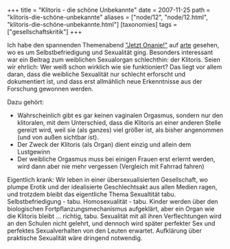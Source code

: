 +++
title = "Klitoris - die schöne Unbekannte"
date = 2007-11-25
path = "klitoris-die-schöne-unbekannte"
aliases = ["node/12", "node/12.html", "klitoris-die-schöne-unbekannte.html"]
[taxonomies]
tags = ["gesellschaftskritik"]
+++

<p>Ich habe den spannenden Themenabend <a href="http://www.arte.tv/de/woche/244,broadcastingNum=775128,day=7,week=47,year=2007.html">&quot;Jetzt Onanie!&quot;</a> auf <a href="http://www.arte.tv">arte</a> gesehen, wo es um Selbstbefriedigung und Sexualit&auml;t ging. Besonders interessant war ein Beitrag zum weiblichen Sexualorgan schlechthin: der Klitoris. Seien wir ehrlich: Wer wei&szlig; schon wirklich wie sie funktioniert?  Das liegt vor allem daran, dass die weibliche Sexualit&auml;t nur schlecht erforscht und dokumentiert ist, und dass erst allm&auml;hlich neue Erkenntnisse aus der Forschung gewonnen werden.</p>
<!-- more -->
<p>Dazu geh&ouml;rt:</p>
<ul>
    <li>Wahrscheinlich gibt es gar keinen vaginalen Orgasmus, sondern nur den klitoralen, mit dem Unterschied, dass die Klitoris an einer anderen Stelle gereizt wird, weil sie (als ganzes) viel gr&ouml;&szlig;er ist, als bisher angenommen (und von au&szlig;en sichtbar ist).</li>
    <li>Der Zweck der Klitoris (als Organ) dient einzig und allein dem Lustgewinn</li>
    <li>Der weibliche Orgasmus muss bei einigen Frauen erst erlernt werden, wird dann aber nie mehr vergessen (Vergleich mit Fahrrad fahren)</li>
</ul>
<p>Eigentlich krank: Wir leben in einer &uuml;bersexualisierten Gesellschaft, wo plumpe Erotik und der idealisierte Geschlechtsakt aus allen Medien ragen, und trotzdem bleibt das eigentliche Thema Sexualtit&auml;t tabu. Selbstbefriedigung - tabu. Homosexualit&auml;t - tabu. Kinder werden &uuml;ber den biologischen Fortpflanzungsmechanismus aufgekl&auml;rt, aber ein Organ wie die Klitoris bleibt ... richtig, tabu. Sexualit&auml;t mit all ihren Verflechtungen wird an den Schulen nicht gelehrt, und dennoch wird sp&auml;ter perfekter Sex und perfektes Sexualverhalten von den Leuten erwartet. Aufkl&auml;rung &uuml;ber praktische Sexualit&auml;t w&auml;re dringend notwendig.</p>
        